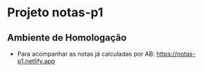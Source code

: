 # Projeto notas-p1

## Ambiente de Homologação

- Para acompanhar as notas já calculadas por AB: https://notas-p1.netlify.app

